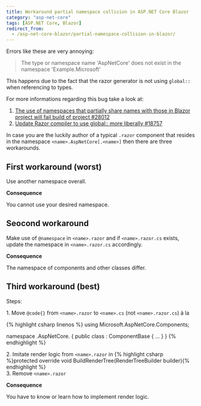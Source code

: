 ```yaml
---
title: Workaround partial namespace collision in ASP.NET Core Blazor
category: "asp-net-core"
tags: [ASP.NET Core, Blazor]
redirect_from:
  - /asp-net-core-blazor/partial-namespace-collision-in-blazor/
---
```


Errors like these are very annoying:

> The type or namespace name 'AspNetCore' does not exist in the namespace 'Example.Microsoft'

This happens due to the fact that the razor generator is not using `global::` when referencing to types.

For more informations regarding this bug take a look at:
1. [The use of namespaces that partially share names with those in Blazor project will fail build of project #28012](https://github.com/dotnet/aspnetcore/issues/28012)
2. [Update Razor compiler to use global:: more liberally #18757](https://github.com/dotnet/aspnetcore/issues/18757)

In case you are the luckily author of a typical `.razor` component that resides in the namespace `<name>.AspNetCore[.<name>]` then there are three workarounds.

## First workaround (worst)

Use another namespace overall.

**Consequence**

You cannot use your desired namespace. 

## Seocond workaround

Make use of `@namespace` in `<name>.razor` and if `<name>.razor.cs` exists, update the namespace in `<name>.razor.cs` accordingly.

**Consequence**

The namespace of components and other classes differ. 

## Third workaround (best)

Steps:

1\. Move `@code{}` from `<name>.razor` to `<name>.cs` (not `<name>.razor.cs`) à la

{% highlight csharp linenos %}
using Microsoft.AspNetCore.Components;

namespace <name>.AspNetCore.<name>
{
    public class <name>: ComponentBase
    {
        ...
    }
}
{% endhighlight %}

2\. Imitate render logic from `<name>.razor` in {% highlight csharp %}protected override void BuildRenderTree(RenderTreeBuilder builder){% endhighlight %}
<br/>3\. Remove `<name>.razor`

**Consequence**

You have to know or learn how to implement render logic.